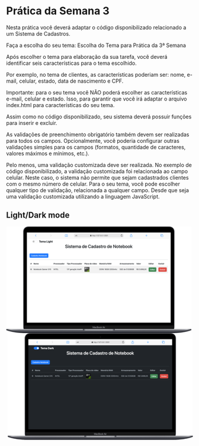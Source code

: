 # Prática da Semana 3

Nesta prática você deverá adaptar o código disponibilizado relacionado a um Sistema de Cadastros.

Faça a escolha do seu tema: Escolha do Tema para Prática da 3ª Semana

Após escolher o tema para elaboração da sua tarefa, você deverá identificar seis características para o tema escolhido.

Por exemplo, no tema de clientes, as características poderiam ser: nome, e-mail, celular, estado, data de nascimento e CPF.

Importante: para o seu tema você NÃO poderá escolher as características e-mail, celular e estado. Isso, para garantir que você irá adaptar o arquivo index.html para características do seu tema.

Assim como no código disponibilizado, seu sistema deverá possuir funções para inserir e excluir.

As validações de preenchimento obrigatório também devem ser realizadas para todos os campos. Opcionalmente, você poderia configurar outras validações simples para os campos (formatos, quantidade de caracteres, valores máximos e mínimos, etc.).

Pelo menos, uma validação customizada deve ser realizada. No exemplo de código disponibilizado, a validação customizada foi relacionada ao campo celular. Neste caso, o sistema não permite que sejam cadastrados clientes com o mesmo número de celular. Para o seu tema, você pode escolher qualquer tipo de validação, relacionada a qualquer campo. Desde que seja uma validação customizada utilizando a linguagem JavaScript.

## Light/Dark mode

<img align="left" alt="" width="500" src="./img/light.png">

<img align="right" alt="" width="500" src="./img/dark.png">

